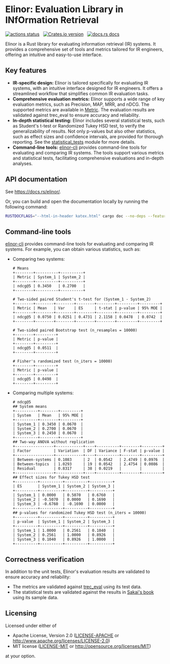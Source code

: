 # Elinor: Evaluation Library in INfOrmation Retrieval

<p align="left">
    <a href="https://github.com/kampersanda/elinor/actions/workflows/ci.yml?query=branch%3Amain"><img src="https://img.shields.io/github/actions/workflow/status/kampersanda/elinor/ci.yml?branch=main&style=flat-square" alt="actions status" /></a>
    &nbsp;
    <a href="https://crates.io/crates/elinor"><img src="https://img.shields.io/crates/v/elinor.svg?style=flat-square" alt="Crates.io version" /></a>
    &nbsp;
    <a href="https://docs.rs/elinor"><img src="https://img.shields.io/badge/docs-latest-blue.svg?style=flat-square" alt="docs.rs docs" /></a>
</p>

Elinor is a Rust library for evaluating information retrieval (IR) systems.
It provides a comprehensive set of tools and metrics tailored for IR engineers,
offering an intuitive and easy-to-use interface.

## Key features

- **IR-specific design:**
  Elinor is tailored specifically for evaluating IR systems, with an intuitive interface designed for IR engineers.
  It offers a streamlined workflow that simplifies common IR evaluation tasks.
- **Comprehensive evaluation metrics:**
  Elinor supports a wide range of key evaluation metrics, such as Precision, MAP, MRR, and nDCG.
  The supported metrics are available in [Metric](https://docs.rs/elinor/latest/elinor/metrics/enum.Metric.html).
  The evaluation results are validated against trec_eval to ensure accuracy and reliability.
- **In-depth statistical testing:**
  Elinor includes several statistical tests, such as Student's t-test or Randomized Tukey HSD test, to verify the generalizability of results.
  Not only p-values but also other statistics, such as effect sizes and confidence intervals, are provided for thorough reporting.
  See the [statistical_tests](https://docs.rs/elinor/latest/elinor/statistical_tests/index.html) module for more details.
- **Command-line tools:**
  [elinor-cli](./elinor-cli) provides command-line tools for evaluating and comparing IR systems.
  The tools support various metrics and statistical tests, facilitating comprehensive evaluations and in-depth analyses.

## API documentation

See https://docs.rs/elinor/.

Or, you can build and open the documentation locally
by running the following command:

```sh
RUSTDOCFLAGS="--html-in-header katex.html" cargo doc --no-deps --features serde --open
```

## Command-line tools

[elinor-cli](./elinor-cli) provides command-line tools for evaluating and comparing IR systems.
For example, you can obtain various statistics, such as:

- Comparing two systems:

  ```
  # Means
  +--------+----------+----------+
  | Metric | System_1 | System_2 |
  +--------+----------+----------+
  | ndcg@5 | 0.3450   | 0.2700   |
  +--------+----------+----------+

  # Two-sided paired Student's t-test for (System_1 - System_2)
  +--------+--------+--------+--------+--------+---------+---------+
  | Metric | Mean   | Var    | ES     | t-stat | p-value | 95% MOE |
  +--------+--------+--------+--------+--------+---------+---------+
  | ndcg@5 | 0.0750 | 0.0251 | 0.4731 | 2.1158 | 0.0478  | 0.0742  |
  +--------+--------+--------+--------+--------+---------+---------+

  # Two-sided paired Bootstrap test (n_resamples = 10000)
  +--------+---------+
  | Metric | p-value |
  +--------+---------+
  | ndcg@5 | 0.0511  |
  +--------+---------+

  # Fisher's randomized test (n_iters = 10000)
  +--------+---------+
  | Metric | p-value |
  +--------+---------+
  | ndcg@5 | 0.0498  |
  +--------+---------+
  ```

- Comparing multiple systems:

  ```
  # ndcg@5
  ## System means
  +----------+--------+---------+
  | System   | Mean   | 95% MOE |
  +----------+--------+---------+
  | System_1 | 0.3450 | 0.0670  |
  | System_2 | 0.2700 | 0.0670  |
  | System_3 | 0.2450 | 0.0670  |
  +----------+--------+---------+
  ## Two-way ANOVA without replication
  +-----------------+------------+----+----------+--------+---------+
  | Factor          | Variation  | DF | Variance | F-stat | p-value |
  +-----------------+------------+----+----------+--------+---------+
  | Between-systems | 0.1083     | 2  | 0.0542   | 2.4749 | 0.0976  |
  | Between-topics  | 1.0293     | 19 | 0.0542   | 2.4754 | 0.0086  |
  | Residual        | 0.8317     | 38 | 0.0219   |        |         |
  +-----------------+------------+----+----------+--------+---------+
  ## Effect sizes for Tukey HSD test
  +----------+----------+----------+----------+
  | ES       | System_1 | System_2 | System_3 |
  +----------+----------+----------+----------+
  | System_1 | 0.0000   | 0.5070   | 0.6760   |
  | System_2 | -0.5070  | 0.0000   | 0.1690   |
  | System_3 | -0.6760  | -0.1690  | 0.0000   |
  +----------+----------+----------+----------+
  ## p-values for randomized Tukey HSD test (n_iters = 10000)
  +----------+----------+----------+----------+
  | p-value  | System_1 | System_2 | System_3 |
  +----------+----------+----------+----------+
  | System_1 | 1.0000   | 0.2561   | 0.1040   |
  | System_2 | 0.2561   | 1.0000   | 0.8926   |
  | System_3 | 0.1040   | 0.8926   | 1.0000   |
  +----------+----------+----------+----------+
  ```

## Correctness verification

In addition to the unit tests,
Elinor's evaluation results are validated to ensure accuracy and reliability:

- The metrics are validated against [trec_eval](https://github.com/usnistgov/trec_eval)
  using its test data.
- The statistical tests are validated against the results in
  [Sakai's book](https://www.coronasha.co.jp/np/isbn/9784339024968/)
  using its sample data.

## Licensing

Licensed under either of

- Apache License, Version 2.0
  ([LICENSE-APACHE](LICENSE-APACHE) or http://www.apache.org/licenses/LICENSE-2.0)
- MIT license
  ([LICENSE-MIT](LICENSE-MIT) or http://opensource.org/licenses/MIT)

at your option.
